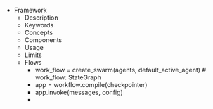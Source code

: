 - Framework
	- Description
	- Keywords
	- Concepts
	- Components
	- Usage
	- Limits
	- Flows
		- work_flow = create_swarm(agents, default_active_agent) # work_flow: StateGraph
		- app = workflow.compile(checkpointer)
		- app.invoke(messages, config)
		-